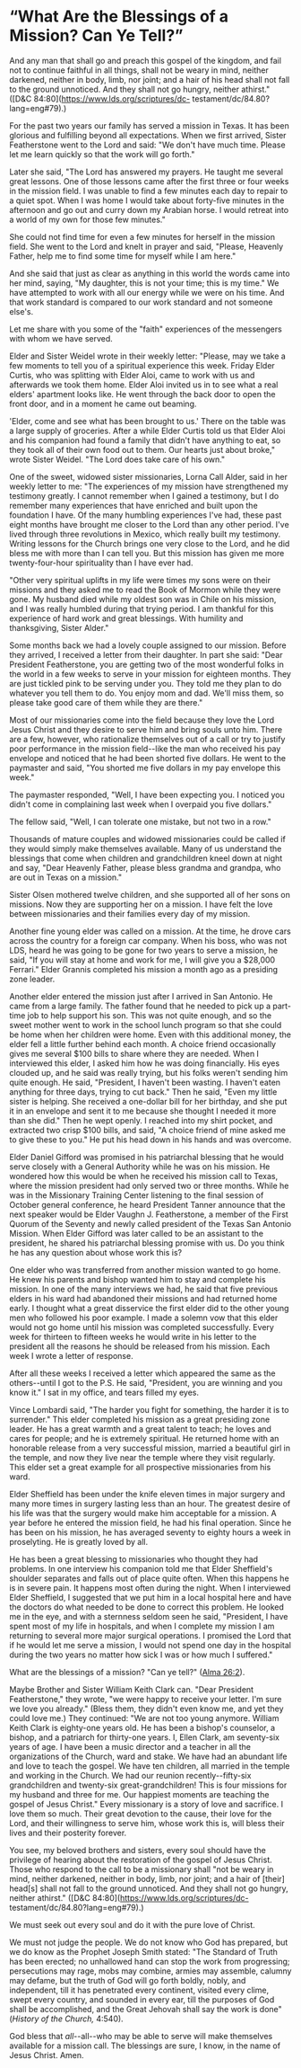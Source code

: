 # “What Are the Blessings of a Mission? Can Ye Tell?”

And any man that shall go and preach this gospel of the kingdom, and fail not
to continue faithful in all things, shall not be weary in mind, neither
darkened, neither in body, limb, nor joint; and a hair of his head shall not
fall to the ground unnoticed. And they shall not go hungry, neither athirst."
([D&amp;C 84:80](https://www.lds.org/scriptures/dc-
testament/dc/84.80?lang=eng#79).)

For the past two years our family has served a mission in Texas. It has been
glorious and fulfilling beyond all expectations. When we first arrived, Sister
Featherstone went to the Lord and said: "We don't have much time. Please let
me learn quickly so that the work will go forth."

Later she said, "The Lord has answered my prayers. He taught me several great
lessons. One of those lessons came after the first three or four weeks in the
mission field. I was unable to find a few minutes each day to repair to a
quiet spot. When I was home I would take about forty-five minutes in the
afternoon and go out and curry down my Arabian horse. I would retreat into a
world of my own for those few minutes."

She could not find time for even a few minutes for herself in the mission
field. She went to the Lord and knelt in prayer and said, "Please, Heavenly
Father, help me to find some time for myself while I am here."

And she said that just as clear as anything in this world the words came into
her mind, saying, "My daughter, this is not your time; this is my time." We
have attempted to work with all our energy while we were on his time. And that
work standard is compared to our work standard and not someone else's.

Let me share with you some of the "faith" experiences of the messengers with
whom we have served.

Elder and Sister Weidel wrote in their weekly letter: "Please, may we take a
few moments to tell you of a spiritual experience this week. Friday Elder
Curtis, who was splitting with Elder Aloi, came to work with us and afterwards
we took them home. Elder Aloi invited us in to see what a real elders'
apartment looks like. He went through the back door to open the front door,
and in a moment he came out beaming.

'Elder, come and see what has been brought to us.' There on the table was a
large supply of groceries. After a while Elder Curtis told us that Elder Aloi
and his companion had found a family that didn't have anything to eat, so they
took all of their own food out to them. Our hearts just about broke," wrote
Sister Weidel. "The Lord does take care of his own."

One of the sweet, widowed sister missionaries, Lorna Call Alder, said in her
weekly letter to me: "The experiences of my mission have strengthened my
testimony greatly. I cannot remember when I gained a testimony, but I do
remember many experiences that have enriched and built upon the foundation I
have. Of the many humbling experiences I've had, these past eight months have
brought me closer to the Lord than any other period. I've lived through three
revolutions in Mexico, which really built my testimony. Writing lessons for
the Church brings one very close to the Lord, and he did bless me with more
than I can tell you. But this mission has given me more twenty-four-hour
spirituality than I have ever had.

"Other very spiritual uplifts in my life were times my sons were on their
missions and they asked me to read the Book of Mormon while they were gone. My
husband died while my oldest son was in Chile on his mission, and I was really
humbled during that trying period. I am thankful for this experience of hard
work and great blessings. With humility and thanksgiving, Sister Alder."

Some months back we had a lovely couple assigned to our mission. Before they
arrived, I received a letter from their daughter. In part she said: "Dear
President Featherstone, you are getting two of the most wonderful folks in the
world in a few weeks to serve in your mission for eighteen months. They are
just tickled pink to be serving under you. They told me they plan to do
whatever you tell them to do. You enjoy mom and dad. We'll miss them, so
please take good care of them while they are there."

Most of our missionaries come into the field because they love the Lord Jesus
Christ and they desire to serve him and bring souls unto him. There are a few,
however, who rationalize themselves out of a call or try to justify poor
performance in the mission field--like the man who received his pay envelope
and noticed that he had been shorted five dollars. He went to the paymaster
and said, "You shorted me five dollars in my pay envelope this week."

The paymaster responded, "Well, I have been expecting you. I noticed you
didn't come in complaining last week when I overpaid you five dollars."

The fellow said, "Well, I can tolerate one mistake, but not two in a row."

Thousands of mature couples and widowed missionaries could be called if they
would simply make themselves available. Many of us understand the blessings
that come when children and grandchildren kneel down at night and say, "Dear
Heavenly Father, please bless grandma and grandpa, who are out in Texas on a
mission."

Sister Olsen mothered twelve children, and she supported all of her sons on
missions. Now they are supporting her on a mission. I have felt the love
between missionaries and their families every day of my mission.

Another fine young elder was called on a mission. At the time, he drove cars
across the country for a foreign car company. When his boss, who was not LDS,
heard he was going to be gone for two years to serve a mission, he said, "If
you will stay at home and work for me, I will give you a $28,000 Ferrari."
Elder Grannis completed his mission a month ago as a presiding zone leader.

Another elder entered the mission just after I arrived in San Antonio. He came
from a large family. The father found that he needed to pick up a part-time
job to help support his son. This was not quite enough, and so the sweet
mother went to work in the school lunch program so that she could be home when
her children were home. Even with this additional money, the elder fell a
little further behind each month. A choice friend occasionally gives me
several $100 bills to share where they are needed. When I interviewed this
elder, I asked him how he was doing financially. His eyes clouded up, and he
said was really trying, but his folks weren't sending him quite enough. He
said, "President, I haven't been wasting. I haven't eaten anything for three
days, trying to cut back." Then he said, "Even my little sister is helping.
She received a one-dollar bill for her birthday, and she put it in an envelope
and sent it to me because she thought I needed it more than she did." Then he
wept openly. I reached into my shirt pocket, and extracted two crisp $100
bills, and said, "A choice friend of mine asked me to give these to you." He
put his head down in his hands and was overcome.

Elder Daniel Gifford was promised in his patriarchal blessing that he would
serve closely with a General Authority while he was on his mission. He
wondered how this would be when he received his mission call to Texas, where
the mission president had only served two or three months. While he was in the
Missionary Training Center listening to the final session of October general
conference, he heard President Tanner announce that the next speaker would be
Elder Vaughn J. Featherstone, a member of the First Quorum of the Seventy and
newly called president of the Texas San Antonio Mission. When Elder Gifford
was later called to be an assistant to the president, he shared his
patriarchal blessing promise with us. Do you think he has any question about
whose work this is?

One elder who was transferred from another mission wanted to go home. He knew
his parents and bishop wanted him to stay and complete his mission. In one of
the many interviews we had, he said that five previous elders in his ward had
abandoned their missions and had returned home early. I thought what a great
disservice the first elder did to the other young men who followed his poor
example. I made a solemn vow that this elder would not go home until his
mission was completed successfully. Every week for thirteen to fifteen weeks
he would write in his letter to the president all the reasons he should be
released from his mission. Each week I wrote a letter of response.

After all these weeks I received a letter which appeared the same as the
others--until I got to the P.S. He said, "President, you are winning and you
know it." I sat in my office, and tears filled my eyes.

Vince Lombardi said, "The harder you fight for something, the harder it is to
surrender." This elder completed his mission as a great presiding zone leader.
He has a great warmth and a great talent to teach; he loves and cares for
people; and he is extremely spiritual. He returned home with an honorable
release from a very successful mission, married a beautiful girl in the
temple, and now they live near the temple where they visit regularly. This
elder set a great example for all prospective missionaries from his ward.

Elder Sheffield has been under the knife eleven times in major surgery and
many more times in surgery lasting less than an hour. The greatest desire of
his life was that the surgery would make him acceptable for a mission. A year
before he entered the mission field, he had his final operation. Since he has
been on his mission, he has averaged seventy to eighty hours a week in
proselyting. He is greatly loved by all.

He has been a great blessing to missionaries who thought they had problems. In
one interview his companion told me that Elder Sheffield's shoulder separates
and falls out of place quite often. When this happens he is in severe pain. It
happens most often during the night. When I interviewed Elder Sheffield, I
suggested that we put him in a local hospital here and have the doctors do
what needed to be done to correct this problem. He looked me in the eye, and
with a sternness seldom seen he said, "President, I have spent most of my life
in hospitals, and when I complete my mission I am returning to several more
major surgical operations. I promised the Lord that if he would let me serve a
mission, I would not spend one day in the hospital during the two years no
matter how sick I was or how much I suffered."

What are the blessings of a mission? "Can ye tell?" ([Alma
26:2](https://www.lds.org/scriptures/bofm/alma/26.2?lang=eng#1)).

Maybe Brother and Sister William Keith Clark can. "Dear President
Featherstone," they wrote, "we were happy to receive your letter. I'm sure we
love you already." (Bless them, they didn't even know me, and yet they could
love me.) They continued: "We are not too young anymore. William Keith Clark
is eighty-one years old. He has been a bishop's counselor, a bishop, and a
patriarch for thirty-one years. I, Ellen Clark, am seventy-six years of age. I
have been a music director and a teacher in all the organizations of the
Church, ward and stake. We have had an abundant life and love to teach the
gospel. We have ten children, all married in the temple and working in the
Church. We had our reunion recently--fifty-six grandchildren and twenty-six
great-grandchildren! This is four missions for my husband and three for me.
Our happiest moments are teaching the gospel of Jesus Christ." Every
missionary is a story of love and sacrifice. I love them so much. Their great
devotion to the cause, their love for the Lord, and their willingness to serve
him, whose work this is, will bless their lives and their posterity forever.

You see, my beloved brothers and sisters, every soul should have the privilege
of hearing about the restoration of the gospel of Jesus Christ. Those who
respond to the call to be a missionary shall "not be weary in mind, neither
darkened, neither in body, limb, nor joint; and a hair of [their] head[s]
shall not fall to the ground unnoticed. And they shall not go hungry, neither
athirst." ([D&amp;C 84:80](https://www.lds.org/scriptures/dc-
testament/dc/84.80?lang=eng#79).)

We must seek out every soul and do it with the pure love of Christ.

We must not judge the people. We do not know who God has prepared, but we do
know as the Prophet Joseph Smith stated: "The Standard of Truth has been
erected; no unhallowed hand can stop the work from progressing; persecutions
may rage, mobs may combine, armies may assemble, calumny may defame, but the
truth of God will go forth boldly, nobly, and independent, till it has
penetrated every continent, visited every clime, swept every country, and
sounded in every ear, till the purposes of God shall be accomplished, and the
Great Jehovah shall say the work is done" (_History of the Church,_ 4:540).

God bless that _all_--all--who may be able to serve will make themselves
available for a mission call. The blessings are sure, I know, in the name of
Jesus Christ. Amen.

